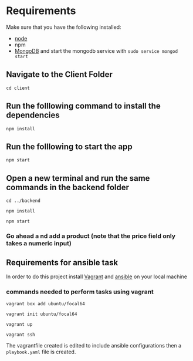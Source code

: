 # Requirements
Make sure that you have the following installed:
- [node](https://www.digitalocean.com/community/tutorials/how-to-install-node-js-on-ubuntu-18-04) 
- npm 
- [MongoDB](https://docs.mongodb.com/manual/tutorial/install-mongodb-on-ubuntu/) and start the mongodb service with `sudo service mongod start`

## Navigate to the Client Folder 
 `cd client`

## Run the folllowing command to install the dependencies 
 `npm install`

## Run the folllowing to start the app
 `npm start`

## Open a new terminal and run the same commands in the backend folder
 `cd ../backend`

 `npm install`

 `npm start`

 ### Go ahead a nd add a product (note that the price field only takes a numeric input)
 
 ## Requirements for ansible task
 
 In order to do this project install [Vagrant](https://developer.hashicorp.com/vagrant/docs/installation) and [ansible](https://docs.ansible.com/ansible/latest/installation_guide/intro_installation.html) on your local machine
 
 ### commands needed to perform tasks using vagrant
 
 `vagrant box add ubuntu/focal64`
 
 `vagrant init ubuntu/focal64`
 
 `vagrant up`
 
 `vagrant ssh`
 
 
 The vagrantfile created is edited to include ansible configurations then a `playbook.yaml` file is created.
 
 
 
 
 
